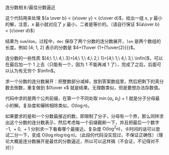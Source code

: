 连分数相关/最佳分数逼近

这个代码用来处理 ${a \over b} < {x\over y} < {c\over d}$，给出一组 $x,\ y$ 最小的解，注意，$x$ 最小就对应了 $y$ 最小，二者是等价的。（请自行保证 ${a\over b} < {c\over d}$）

结果为 `num`/`dom`，过程中，`dec` 保存了两个分数的连分数展开，`len` 是两个数组的长度。例如 $[4;\ 1,\ 2]$ 表示的分数是 $4+{1\over {1+{1\over{2}}}}$。

连分数的一些性质 $[4;\ 1,\ 4,\ 3]=[4;\ 1,\ 4,\ 2,\ 1]=[4;\ 1,\ 4,\ 3,\ \infin]$，可以在最后加一个 $1$ 上去（只能有一个，因为 $1$ 不能再减 $1$ 了），完成了之后，后面可以认为有无穷个 $\infin$。

求一个分数的连分数展开：把整数部分减掉，放到答案数组里，然后把剩下的真分数去倒数，重复做到 $0\over x$ 就是结果。无理数类似，但是要想办法存数值。

代码中求的是两个公共前缀，在第一个不同处取 $\min\{a_i,\ b_i\}+1$ 就是分子分母最小的解。复杂度和辗转相除类似，$O(\log n)$。

如果要求的是和一个分数最接近的数，即限制了分子，分母有一个界，那么同样求出这个分数的连分数表示，然后考虑每一个前缀截断一下，并且把最后一个数字 $-1,\ +0,\ +1$ 分别求一下看看哪个最接近。复杂度 $\mathrm O(\log^2n)$，卡时间的话可以尝试二分一下，变成 $\mathrm O(\log n\log\log n)$。（此段的代码没实现过，不保证正确性）（理论大概是连分数展开是最优的分数逼近，所以可以这样搞（不会证，不记得对不对））